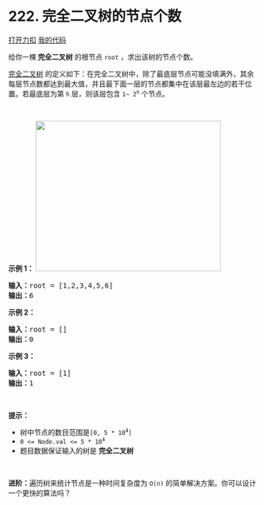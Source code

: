 # 222. 完全二叉树的节点个数

[打开力扣](https://leetcode.cn/problems/count-complete-tree-nodes) [我的代码](222.count_complete_tree_nodes.py)

给你一棵<strong> 完全二叉树</strong> 的根节点 <code>root</code> ，求出该树的节点个数。

<a href="https://baike.baidu.com/item/%E5%AE%8C%E5%85%A8%E4%BA%8C%E5%8F%89%E6%A0%91/7773232?fr=aladdin">完全二叉树</a> 的定义如下：在完全二叉树中，除了最底层节点可能没填满外，其余每层节点数都达到最大值，并且最下面一层的节点都集中在该层最左边的若干位置。若最底层为第 <code>h</code> 层，则该层包含 <code>1~ 2<sup>h</sup></code> 个节点。

 

<strong>示例 1：</strong>
<img alt="" src="https://assets.leetcode.com/uploads/2021/01/14/complete.jpg" style="width: 372px; height: 302px;" />
<pre>
<strong>输入：</strong>root = [1,2,3,4,5,6]
<strong>输出：</strong>6
</pre>

<strong>示例 2：</strong>

<pre>
<strong>输入：</strong>root = []
<strong>输出：</strong>0
</pre>

<strong>示例 3：</strong>

<pre>
<strong>输入：</strong>root = [1]
<strong>输出：</strong>1
</pre>

 

<strong>提示：</strong>

<ul>
	<li>树中节点的数目范围是<code>[0, 5 * 10<sup>4</sup>]</code></li>
	<li><code>0 <= Node.val <= 5 * 10<sup>4</sup></code></li>
	<li>题目数据保证输入的树是 <strong>完全二叉树</strong></li>
</ul>

 

<strong>进阶：</strong>遍历树来统计节点是一种时间复杂度为 <code>O(n)</code> 的简单解决方案。你可以设计一个更快的算法吗？
